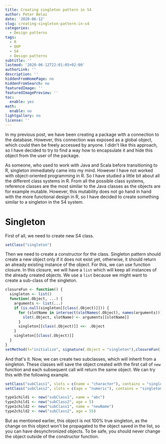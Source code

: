```yaml
---
title: Creating singleton pattern in S4
author: Peter Belai
date: '2020-06-12'
slug: creating-singleton-pattern-in-s4
categories:
  - Design patterns
tags:
  - R
  - OOP
  - S4
  - Design patterns
subtitle: ''
lastmod: '2020-06-12T22:01:05+02:00'
authorLink: ''
description: ''
hiddenFromHomePage: no
hiddenFromSearch: no
featuredImage: ''
featuredImagePreview: ''
toc:
  enable: yes
math:
  enable: no
lightgallery: no
license: ''
---
```

In my previous post, we have been creating a package with a connection to the database. However, this connection was exposed as a global object, which could then be freely accessed by anyone. I didn't like this approach, so I have decided to try to find a way how to encapsulate it and hide this object from the user of the package.

As someone, who used to work with Java and Scala before transitioning to R, singleton immediately came into my mind. However I have not worked with object-oriented programming in R. So I have studied a little bit about all the different class systems in R. From all the possible class systems, reference classes are the most similar to the Java classes as the objects are for example mutable. However, this mutability does not go hand in hand with the more functional design in R, so I have decided to create something similar to a singleton in the S4 system.

# Singleton

First of all, we need to create new S4 class.

```r
setClass("singleton")
```

Then we need to create a constructor for the class. Singleton pattern should create a new object only if it does not exist yet, otherwise, it should return an already existing instance of the object. For this, we can use function closure. In this closure, we will have a `list` which will keep all instances of the already created objects. We use a `list` because we might want to create a sub-class of the singleton. 


```r
closureFun <- function() {
  singleton <- list()
  function(.Object, ...) {
    arguments <- list(...)
    if (is.null(singleton[[class(.Object)]])) {
      for (slotName in intersect(slotNames(.Object), names(arguments))) {
        slot(.Object, slotName) <- arguments[[slotName]]
      }
      singleton[[class(.Object)]] <<- .Object
    }
    singleton[[class(.Object)]]
  }
}
setMethod(f="initialize", signature(.Object = "singleton"),closureFun())
```

And that's it. Now, we can create two subclasses, which will inherit from a singleton. These classes will save the object created with the first call of `new` function and each subsequent call will return the same object. We can try this with the following example.


```r
setClass("subClass1", slots = c(name = "character"), contains = "singleton")
setClass("subClass2", slots = c(age = "numeric"), contains = "singleton")

type1child1 <- new("subClass1", name = "abc")
type2child1 <- new("subClass2", age = 5)
type1child2 <- new("subClass1", name = "newName")
type2child2 <- new("subClass2", age = 55)
```

But as mentioned earlier, this object is not 100% true singleton, as the change on this object won't be propagated to the object saved in the list, so you can have desynchronized objects. To be safe, you should never change the object outside of the constructor function.

